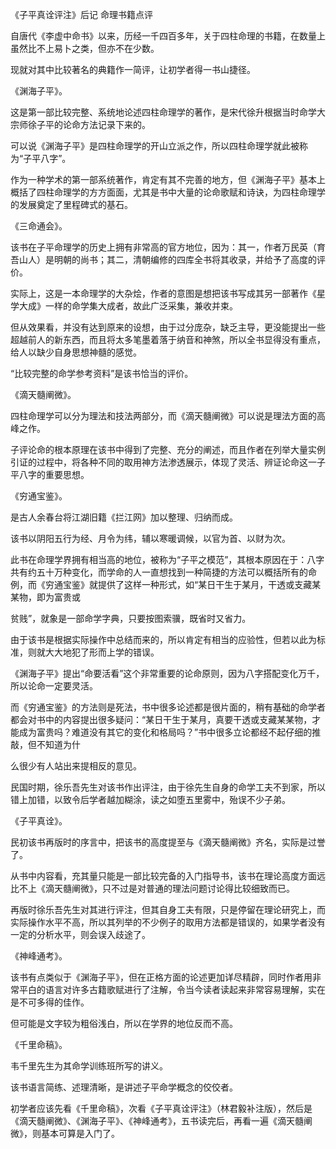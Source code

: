 《子平真诠评注》后记 命理书籍点评

自唐代《李虚中命书》以来，历经一千四百多年，关于四柱命理的书籍，在数量上虽然比不上易卜之类，但亦不在少数。

现就对其中比较著名的典籍作一简评，让初学者得一书山捷径。

《渊海子平》。

这是第一部比较完整、系统地论述四柱命理学的著作，是宋代徐升根据当时命学大宗师徐子平的论命方法记录下来的。

可以说《渊海子平》是四柱命理学的开山立派之作，所以四柱命理学就此被称为“子平八字”。

作为一种学术的第一部系统著作，肯定有其不完善的地方，但《渊海子平》基本上概括了四柱命理学的方方面面，尤其是书中大量的论命歌赋和诗诀，为四柱命理学的发展奠定了里程碑式的基石。

《三命通会》。

该书在子平命理学的历史上拥有非常高的官方地位，因为：其一，作者万民英（育吾山人）是明朝的尚书；其二，清朝编修的四库全书将其收录，并给予了高度的评价。

实际上，这是一本命理学的大杂烩，作者的意图是想把该书写成其另一部著作《星学大成》一样的命学集大成者，故此广泛采集，兼收并束。

但从效果看，并没有达到原来的设想，由于过分庞杂，缺乏主导，更没能提出一些超越前人的新东西，而且将太多笔墨着落于纳音和神煞，所以全书显得没有重点，给人以缺少自身思想神髓的感觉。

“比较完整的命学参考资料”是该书恰当的评价。

《滴天髓阐微》。

四柱命理学可以分为理法和技法两部分，而《滴天髓阐微》可以说是理法方面的高峰之作。

子评论命的根本原理在该书中得到了完整、充分的阐述，而且作者在列举大量实例引证的过程中，将各种不同的取用神方法渗透展示，体现了灵活、辨证论命这一子平八字的重要思想。

《穷通宝鉴》。

是古人余春台将江湖旧籍《拦江网》加以整理、归纳而成。

该书以阴阳五行为经、月令为纬，辅以寒暖调候，以官为首、以财为次。

此书在命理学界拥有相当高的地位，被称为“子平之模范”，其根本原因在于：八字共有约五十万种变化，而学命的人一直想找到一种简捷的方法可以概括所有的命例，而《穷通宝鉴》就提供了这样一种形式，如“某日干生于某月，干透或支藏某某物，即为富贵或

贫贱”，就象是一部命学字典，只要按图索骥，既省时又省力。

由于该书是根据实际操作中总结而来的，所以肯定有相当的应验性，但若以此为标准，则就大大地犯了形而上学的错误。

《渊海子平》提出“命要活看”这个非常重要的论命原则，因为八字搭配变化万千，所以论命一定要灵活。

而《穷通宝鉴》的方法则是死法，书中很多论述都是很片面的，稍有基础的命学者都会对书中的内容提出很多疑问：“某日干生于某月，真要干透或支藏某某物，才能成为富贵吗？难道没有其它的变化和格局吗？”书中很多立论都经不起仔细的推敲，但不知道为什

么很少有人站出来提相反的意见。

民国时期，徐乐吾先生对该书作出评注，由于徐先生自身的命学工夫不到家，所以错上加错，以致令后学者越加糊涂，读之如堕五里雾中，殆误不少子弟。

《子平真诠》。

民初该书再版时的序言中，把该书的高度提至与《滴天髓阐微》齐名，实际是过誉了。

从书中内容看，充其量只能是一部比较完备的入门指导书，该书在理论高度方面远比不上《滴天髓阐微》，只不过是对普通的理法问题讨论得比较细致而已。

再版时徐乐吾先生对其进行评注，但其自身工夫有限，只是停留在理论研究上，而实际操作水平不高，所以其列举的不少例子的取用方法都是错误的，如果学者没有一定的分析水平，则会误入歧途了。

《神峰通考》。

该书有点类似于《渊海子平》，但在正格方面的论述更加详尽精辟，同时作者用非常平白的语言对许多古籍歌赋进行了注解，令当今读者读起来非常容易理解，实在是不可多得的佳作。

但可能是文字较为粗俗浅白，所以在学界的地位反而不高。

《千里命稿》。

韦千里先生为其命学训练班所写的讲义。

该书语言简练、述理清晰，是讲述子平命学概念的佼佼者。

初学者应该先看《千里命稿》，次看《子平真诠评注》（林君毅补注版），然后是《滴天髓阐微》、《渊海子平》、《神峰通考》，五书读完后，再看一遍《滴天髓阐微》，则基本可算是入门了。

